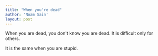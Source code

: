 ```yaml
---
title: "When you're dead"
author: 'Noam Sain'
layout: post
---
```


When you are dead, you don't know you are dead. It is difficult only for others.  
  
It is the same when you are stupid.